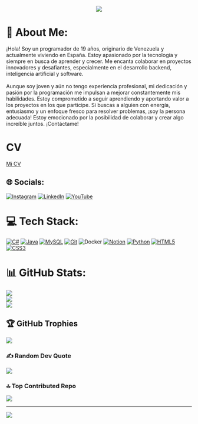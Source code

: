 <p align="center"> 
    <img src="https://i.imgur.com/DeP0Nlv.jpeg">
</p>

# 💫 About Me:
¡Hola! Soy un programador de 19 años, originario de Venezuela y actualmente viviendo en España. Estoy apasionado por la tecnología y siempre en busca de aprender y crecer. Me encanta colaborar en proyectos innovadores y desafiantes, especialmente en el desarrollo backend, inteligencia artificial y software.<br><br>Aunque soy joven y aún no tengo experiencia profesional, mi dedicación y pasión por la programación me impulsan a mejorar constantemente mis habilidades. Estoy comprometido a seguir aprendiendo y aportando valor a los proyectos en los que participe. Si buscas a alguien con energía, entusiasmo y un enfoque fresco para resolver problemas, ¡soy la persona adecuada! Estoy emocionado por la posibilidad de colaborar y crear algo increíble juntos. ¡Contáctame!
# CV
<a href="https://sebastianarg.github.io" target="_blank">Mi CV</a>

## 🌐 Socials:
[![Instagram](https://img.shields.io/badge/Instagram-%23E4405F.svg?logo=Instagram&logoColor=white)](https://instagram.com/sebastianrgg_) [![LinkedIn](https://img.shields.io/badge/LinkedIn-%230077B5.svg?logo=linkedin&logoColor=white)]((https://www.linkedin.com/in/sebastian-alejandro-rengifo-gil-51bb1a267/)) [![YouTube](https://img.shields.io/badge/YouTube-%23FF0000.svg?logo=YouTube&logoColor=white)](https://youtube.com/@@sebastianrengifo4194) 

# 💻 Tech Stack:
[![C#](https://img.shields.io/badge/c%23-%23239120.svg?style=for-the-badge&logo=csharp&logoColor=white)](https://learn.microsoft.com/en-us/dotnet/csharp/) [![Java](https://img.shields.io/badge/java-%23ED8B00.svg?style=for-the-badge&logo=openjdk&logoColor=white)](https://www.java.com/en/) [![MySQL](https://img.shields.io/badge/mysql-4479A1.svg?style=for-the-badge&logo=mysql&logoColor=white)](https://www.mysql.com) [![Git](https://img.shields.io/badge/git-%23F05033.svg?style=for-the-badge&logo=git&logoColor=white)](https://www.git-scm.com) ![Docker](https://img.shields.io/badge/docker-%230db7ed.svg?style=for-the-badge&logo=docker&logoColor=white) [![Notion](https://img.shields.io/badge/Notion-%23000000.svg?style=for-the-badge&logo=notion&logoColor=white)](https://www.google.com/url?sa=t&rct=j&q=&esrc=s&source=web&cd=&ved=2ahUKEwjmo6_DreKGAxUuFlkFHaaGAK0QFnoECBAQAQ&url=https%3A%2F%2Fwww.notion.so%2F&usg=AOvVaw3qEt6TjOzXN9_w0_Z19eZ6&opi=89978449) [![Python](https://img.shields.io/badge/python-3670A0?style=for-the-badge&logo=python&logoColor=ffdd54)](https://www.python.org) [![HTML5](https://img.shields.io/badge/html5-%23E34F26.svg?style=for-the-badge&logo=html5&logoColor=white)](https://html.spec.whatwg.org) [![CSS3](https://img.shields.io/badge/css3-%231572B6.svg?style=for-the-badge&logo=css3&logoColor=white)](https://www.w3.org/Style/CSS/)
# 📊 GitHub Stats:
![](https://github-readme-stats.vercel.app/api?username=SebastianARG&theme=tokyonight&hide_border=false&include_all_commits=false&count_private=false)<br/>
![](https://github-readme-streak-stats.herokuapp.com/?user=SebastianARG&theme=tokyonight&hide_border=false)<br/>
![](https://github-readme-stats.vercel.app/api/top-langs/?username=SebastianARG&theme=tokyonight&hide_border=false&include_all_commits=false&count_private=false&layout=compact)

## 🏆 GitHub Trophies
![](https://github-profile-trophy.vercel.app/?username=SebastianARG&theme=tokyonight&no-frame=false&no-bg=true&margin-w=4)

### ✍️ Random Dev Quote
![](https://quotes-github-readme.vercel.app/api?type=horizontal&theme=radical)

### 🔝 Top Contributed Repo
![](https://github-contributor-stats.vercel.app/api?username=SebastianARG&limit=5&theme=dark&combine_all_yearly_contributions=true)

---
[![](https://visitcount.itsvg.in/api?id=SebastianARG&icon=0&color=11)](https://visitcount.itsvg.in)

<!-- Proudly created with GPRM ( https://gprm.itsvg.in ) -->
